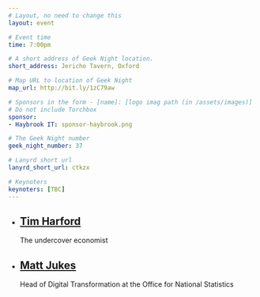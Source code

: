 ```yaml
---
# Layout, no need to change this
layout: event

# Event time
time: 7:00pm

# A short address of Geek Night location. 
short_address: Jericho Tavern, Oxford

# Map URL to location of Geek Night
map_url: http://bit.ly/1zC79aw

# Sponsors in the form - [name]: [logo imag path (in /assets/images)]
# Do not include Torchbox
sponsor:
- Haybrook IT: sponsor-haybrook.png

# The Geek Night number
geek_night_number: 37

# Lanyrd short url
lanyrd_short_url: ctkzx

# Keynoters
keynoters: [TBC]
---
```


<ul class="keynotes">
    <li itemprop="performer" itemscope="itemscope" itemtype="http://schema.org/Person">
        <a href="http://timharford.com/"><h2 itemprop="name">Tim Harford</h2></a>
        <p>The undercover economist</p>
        <!--
        <div class="downloads">
            <a href="/">Slides</a>
        </div> -->
    </li>
    <li itemprop="performer" itemscope="itemscope" itemtype="http://schema.org/Person">
        <a href="http://digitalbydefault.com/"><h2 itemprop="name">Matt Jukes</h2></a>
        <p>Head of Digital Transformation at the Office for National Statistics </p>
        <!--
        <div class="downloads">
            <a href="/">Slides</a>
        </div> -->
    </li>

</ul>

<!--
<p class="extra-info">June's Geek Night is a special one, put together in partnership with the <a href="http://www.mhs.ox.ac.uk/">Museum of the History of Science</a> to celebrate their "Geek is Good" exhibition. It's a free, but ticketed event (as space in the museum is limited) so please sign up using Eventbrite in order to confirm your attendance. Free drinks courtesy of <a href="http://www.haybrook.co.uk/">Haybrook IT</a> will be available to all guests. For the next Geek Night we'll return to our usual home at The Jericho Tavern!</p>-->

<!-- 
<ul class="microslots">
    <li itemprop="performer" itemscope="itemscope" itemtype="http://schema.org/Person">
        <a href="http://benjaminbenben.com/" itemprop="url"><h2 itemprop="name">Ben Foxall</h2></a>
        <p>ping-pong</p>
         <div class="downloads">
            <a href="https://github.com/benfoxall/ping-pong">Slides</a>
        </div>
    </li>
    <li itemprop="performer" itemscope="itemscope" itemtype="http://schema.org/Person">
        <a href="http://alter-eco.co.uk/" itemprop="url"><h2 itemprop="name">Richard Roaf</h2></a>
        <p>Winning at Youtube</p>
         <div class="downloads">
            <a href="http://media.ogn.s3.amazonaws.com/ogn34/richard-roaf.ppt">Slides</a>
        </div>
    </li>
    <li itemprop="performer" itemscope="itemscope" itemtype="http://schema.org/Person">
        <a href="http://www.bethmcmillan.com/" itemprop="url"><h2 itemprop="name">Beth McMillan</h2></a>
        <p>Using computers to replace animal testing</p>
         <div class="downloads">
            <a href="http://media.ogn.s3.amazonaws.com/ogn34/beth-mcmillan.zip">Slides</a>
        </div>
    </li>
    <li itemprop="performer" itemscope="itemscope" itemtype="http://schema.org/Person">
        <a href="http://www.domeheid.com/" itemprop="url"><h2 itemprop="name">Christopher Whalen</h2></a>
        <p>How Bradley Wiggins can improve your website</p>
         <div class="downloads">
            <a href="http://media.ogn.s3.amazonaws.com/ogn34/christopher-whalen.ppt">Slides</a>
        </div>
    </li>
</ul>
-->

